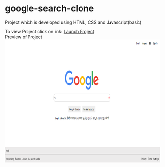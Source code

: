 # google-search-clone
Project which is developed using HTML, CSS and Javascript(basic)

To view Project click on link:  <a href="https://raktisingal.github.io/google-search-clone">Launch Project</a>
<br>
Preview of Project
<br>
<img src="googleclone.png" height="400px">
